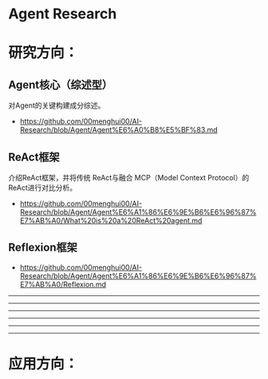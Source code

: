 # Agent Research

# 研究方向：
## Agent核心（综述型）
对Agent的关键构建成分综述。
- https://github.com/00menghui00/AI-Research/blob/Agent/Agent%E6%A0%B8%E5%BF%83.md

## ReAct框架
介绍ReAct框架，并将传统 ReAct与融合 MCP（Model Context Protocol）的 ReAct进行对比分析。
- https://github.com/00menghui00/AI-Research/blob/Agent/Agent%E6%A1%86%E6%9E%B6%E6%96%87%E7%AB%A0/What%20is%20a%20ReAct%20agent.md

## Reflexion框架

- https://github.com/00menghui00/AI-Research/blob/Agent/Agent%E6%A1%86%E6%9E%B6%E6%96%87%E7%AB%A0/Reflexion.md

----
----
----
----
----
----

# 应用方向：
